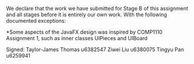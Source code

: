 We declare that the work we have submitted for Stage B of this assignment and all stages before it is entirely our own work.
With the following documented exceptions:

*Some aspects of the JavaFX design was inspired by COMP1110 Assignment 1, such as inner classes
UIPieces and UIBoard

Signed: Taylor-James Thomas u6382547  Ziwei Liu u6380075  Tingyu Pan u6259941

